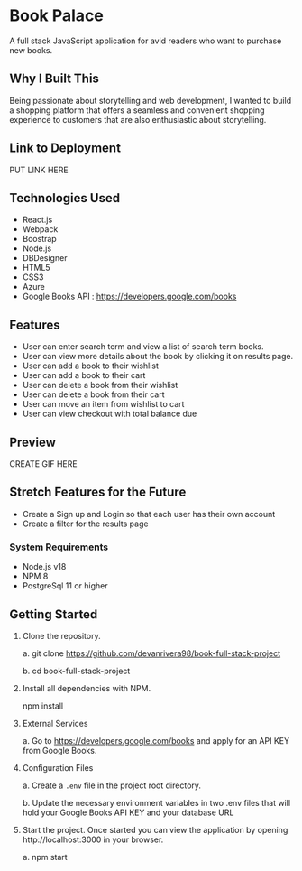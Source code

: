 # Book Palace

A full stack JavaScript application for avid readers who want to purchase new books.

## Why I Built This

Being passionate about storytelling and web development, I wanted to build a shopping platform that offers a seamless and convenient shopping experience to customers that are also enthusiastic about storytelling.

## Link to Deployment

 PUT LINK HERE


## Technologies Used

- React.js
- Webpack
- Boostrap
- Node.js
- DBDesigner
- HTML5
- CSS3
- Azure
- Google Books API : https://developers.google.com/books

## Features

- User can enter search term and view a list of search term books.
- User can view more details about the book by clicking it on results page.
- User can add a book to their wishlist
- User can add a book to their cart
- User can delete a book from their wishlist
- User can delete a book from their cart
- User can move an item from wishlist to cart
- User can view checkout with total balance due


## Preview

CREATE GIF HERE

## Stretch Features for the Future

- Create a Sign up and Login so that each user has their own account
- Create a filter for the results page

### System Requirements

- Node.js v18
- NPM 8
- PostgreSql 11 or higher

## Getting Started

1. Clone the repository.

    a. git clone https://github.com/devanrivera98/book-full-stack-project

    b. cd book-full-stack-project

2. Install all dependencies with NPM.

    npm install

3. External Services

    a. Go to https://developers.google.com/books and apply for an API KEY from Google Books.

3. Configuration Files

    a. Create a `.env` file in the project root directory.

    b. Update the necessary environment variables in two .env files that will hold your Google Books API KEY and your database URL

4. Start the project. Once started you can view the application by opening http://localhost:3000 in your browser.

    a. npm start
